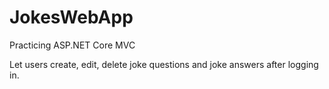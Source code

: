 # JokesWebApp
 Practicing ASP.NET Core MVC

Let users create, edit, delete joke questions and joke answers after logging in.
